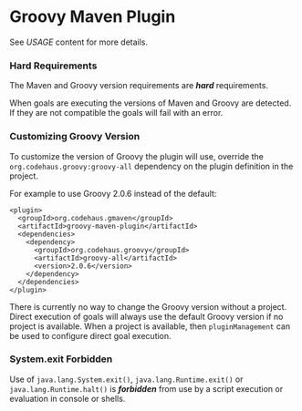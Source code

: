 <!--

    Copyright (c) 2006-present the original author or authors.

    Licensed under the Apache License, Version 2.0 (the "License");
    you may not use this file except in compliance with the License.
    You may obtain a copy of the License at

      http://www.apache.org/licenses/LICENSE-2.0

    Unless required by applicable law or agreed to in writing, software
    distributed under the License is distributed on an "AS IS" BASIS,
    WITHOUT WARRANTIES OR CONDITIONS OF ANY KIND, either express or implied.
    See the License for the specific language governing permissions and
    limitations under the License.

-->
# Groovy Maven Plugin

See _USAGE_ content for more details.

### Hard Requirements

The Maven and Groovy version requirements are ***hard*** requirements.

When goals are executing the versions of Maven and Groovy are detected.
If they are not compatible the goals will fail with an error.

### Customizing Groovy Version

To customize the version of Groovy the plugin will use, override the `org.codehaus.groovy:groovy-all` dependency
on the plugin definition in the project.

For example to use Groovy 2.0.6 instead of the default:

    <plugin>
      <groupId>org.codehaus.gmaven</groupId>
      <artifactId>groovy-maven-plugin</artifactId>
      <dependencies>
        <dependency>
          <groupId>org.codehaus.groovy</groupId>
          <artifactId>groovy-all</artifactId>
          <version>2.0.6</version>
        </dependency>
      </dependencies>
    </plugin>

There is currently no way to change the Groovy version without a project.
Direct execution of goals will always use the default Groovy version if no project is available.  When a project
is available, then `pluginManagement` can be used to configure direct goal execution.

### System.exit Forbidden

Use of `java.lang.System.exit()`, `java.lang.Runtime.exit()` or `java.lang.Runtime.halt()` is ***forbidden***
from use by a script execution or evaluation in console or shells.
